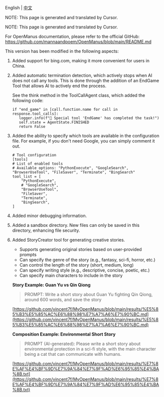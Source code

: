 English | [中文](README_zh.md)

NOTE: This page is generated and translated by Cursor.

NOTE: This page is generated and translated by Cursor.

For OpenManus documentation, please refer to the official GitHub:
https://github.com/mannaandpoem/OpenManus/blob/main/README.md

This version has been modified in the following aspects:

1. Added support for bing.com, making it more convenient for users in China.
2. Added automatic termination detection, which actively stops when AI does not call any tools. This is done through the addition of an EndGame Tool that allows AI to actively end the process.

   See the think method in the ToolCallAgent class, which added the following code:

   ```
   if "end_game" in [call.function.name for call in response.tool_calls]:
      logger.info(f"🏁 Special tool 'EndGame' has completed the task!")
      self.state = AgentState.FINISHED
      return False
   ```
3. Added the ability to specify which tools are available in the configuration file. For example, if you don't need Google, you can simply comment it out.

   ```
   # Tool configuration
   [tools]
   # List of enabled tools
   # Available options: "PythonExecute", "GoogleSearch", "BrowserUseTool", "FileSaver", "Terminate", "BingSearch"
   tool_list = [
       "PythonExecute",
       # "GoogleSearch",
       "BrowserUseTool",
       "FileSaver",
       "Terminate",
       "BingSearch",
   ]
   ```
4. Added minor debugging information.
5. Added a sandbox directory. New files can only be saved in this directory, enhancing file security.
6. Added StoryCreator tool for generating creative stories.

   - Supports generating original stories based on user-provided prompts
   - Can specify the genre of the story (e.g., fantasy, sci-fi, horror, etc.)
   - Can control the length of the story (short, medium, long)
   - Can specify writing style (e.g., descriptive, concise, poetic, etc.)
   - Can specify main characters to include in the story

   **Story Example: Guan Yu vs Qin Qiong**

   > PROMPT: Write a short story about Guan Yu fighting Qin Qiong, around 600 words, and save the story
   >

   [https://github.com/vincent7f/MyOpenManus/blob/main/results/%E5%85%B3%E5%85%AC%E6%88%98%E7%A7%A6%E7%90%BC.md](https://github.com/vincent7f/MyOpenManus/blob/main/results/%E5%85%B3%E5%85%AC%E6%88%98%E7%A7%A6%E7%90%BC.md)

   **Composition Example: Environmental Short Story**

   > PROMPT (AI-generated): Please write a short story about environmental protection in a sci-fi style, with the main character being a cat that can communicate with humans.
   >

   [https://github.com/vincent7f/MyOpenManus/blob/main/results/%E7%8E%AF%E4%BF%9D%E7%9A%84%E7%9F%AD%E6%95%85%E4%BA%8B.txt](https://github.com/vincent7f/MyOpenManus/blob/main/results/%E7%8E%AF%E4%BF%9D%E7%9A%84%E7%9F%AD%E6%95%85%E4%BA%8B.txt)
